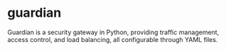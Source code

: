 # guardian
Guardian is a security gateway in Python, providing traffic management, access control, and load balancing, all configurable through YAML files.
